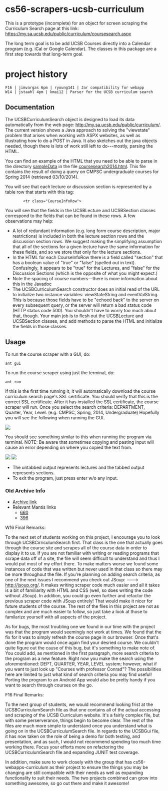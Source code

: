 # cs56-scrapers-ucsb-curriculum

This is a prototype (incomplete) for an object for screen scraping the Curriculum Search page at this link: https://my.sa.ucsb.edu/public/curriculum/coursesearch.aspx

The long term goal is to be add UCSB Courses directly into a Calendar program (e.g. iCal or Google Calendar). The classes in this package are a first step towards that long-term goal.

project history
===============
```
F16 | jimvargas 6pm | ryoung141 | Jar compatibility for webapp
W14 | jstaahl 4pm | kmai12 | Parser for the UCSB curriculum search
```

## Documentation

The UCSBCurriculumSearch object is designed to load its data automatically from the web page: http://my.sa.ucsb.edu/public/curriculum/. The current version shows a Java approach to solving the "viewstate" problem that arises when working with ASPX websites, as well as illustrating how to do a POST in Java. It also sketches out the java objects needed, though there is lots of work still left to do---mostly, parsing the HTML.

You can find an example of the HTML that you need to be able to parse in the directory [sampleData](https://github.com/UCSB-CS56-Projects/cs56-scrapers-ucsb-curriculum/tree/master/sampleData) in the file [coursesearch2014.html](https://raw.github.com/UCSB-CS56-Projects/cs56-scrapers-ucsb-curriculum/master/sampleData/coursesearch2014.html). This file contains the result of doing a query on CMPSC undergraduate courses for Spring 2014 (retrieved 03/10/2014).

You will see that each lecture or discussion section is represented by a table row that starts with this tag:

			<tr class="CourseInfoRow">
	
You will see that the fields in the UCSBLecture and UCSBSection classes correspond to the fields that can be found in these rows. A few observations may help:

* A lot of redundant information (e.g. long form course description, major restrictions) is included in both the lecture section rows and the discussion section rows. We suggest making the simplifying assumption that all of the sections for a given lecture have the same information for these fields, and so we store that only for the lecture sections.
* In the HTML for each CourseInfoRow there is a field called "section" that has a boolean value of "true" or "false" (spelled out in text). Confusingly, it appears to be "true" for the Lectures, and "false" for the Discussion Sections (which is the opposite of what you might expect.)
* Note the spacing of course numbers—there is more information about this in the Javadoc
* The UCSBCurriculumSearch constructor does an initial read of the URL to initialize two instance variables: viewStateString and eventValString. This is because those fields have to be "echoed back" to the server on every subsequent query, or the server will return a bad status code (HTTP status code 500). You shouldn't have to worry too much about that, though. Your main job is to flesh out the UCSBLecture and UCSBSection classes, and add methods to parse the HTML and initialize the fields in those classes.

## Usage
To run the course scraper with a GUI, do: 
	
	ant gui

To run the course scraper using just the terminal, do:

	ant run

If this is the first time running it, it will automatically download the course curriculum search page's SSL certificate. You should verify that this is the correct SSL certificate. After it has installed the SSL certificate, the course scraper will run. Once you select the search criteria: DEPARTMENT, Quarter, Year, Level. (e.g. CMPSC, Spring, 2014, Undergraduate)
   Hopefully you will see the following when running the GUI.

![](http://i.imgur.com/GZy6QEG.png)

You should see something similar to this when running the program via terminal. 
NOTE: Be aware that sometimes copying and pasting input will cause an error depending on where you copied the text from.

![](http://imgur.com/TIAro8F.png)
![](http://imgur.com/BC4g9hy.png)

* The untabbed output represents lectures and the tabbed output represents sections.
* To exit the program, just press enter w/o any input.


### Old Archive Info
* [Archive link](https://foo.cs.ucsb.edu/cs56/issues/0000660/)
* Relevant Mantis links
	* [660](https://foo.cs.ucsb.edu/56mantis/view.php?id=660)
	* [396](https://foo.cs.ucsb.edu/56mantis/view.php?id=396)

W16 Final Remarks:

To the next set of students working on this project, I encourage you to look through UCSBCirriculumSearch first. That class is the one that actually goes through the course site and scrapes all of the course data in order to display it to us. If you are not familiar with writing or reading programs that scrape data off of a site, the file will seem difficult to understand and thus I would put most of my effort there. To make matters worse we found some instances of code that was written but never used in that class so there may be more throughout the file. If you're planning on adding search criteria, as one of the next issues I recommend you check out JSoup: ---> http://jsoup.org/. It makes writing scraper code much easier and all it takes is a bit of familiarity with HTML and CSS (well, so does writing the code without JSoup). In addition, you could go even further and refactor the previous scraper code with JSoup entirely! That would make it nicer for future students of the course. The rest of the files in this project are not as complex and are much easier to follow, so just take a look at those to familarize yourself with all aspects of the project.

As for bugs, the most troubling one we found in our time with the project was that the program would seemingly not work at times. We found that the fix for it was to simply refresh the course page in our browser. Once that's done the program would once again find your desried course. We couldn't quite figure out the cause of this bug, but it's something to make note of. 
You could add, as mentioned in the first paragraph, more search criteria to the program as a new feature. Right now you make the search using the aforementioned: DEPT, QUARTER, YEAR, LEVEL system; however, what if you want to just look up "Courses with professor Conrad"? The possibilities here are limited to just what kind of search criteria you may find useful! Porting the program to an Android App would also be pretty handy if you want to search through courses on the go.

F16 Final Remarks:

To the next group of students, we would recommend looking frist at the UCSBCurriculumSearch file as that one contains all of the actual accessing and scraping of the UCSB Curriculum website. It's a fairly complex file, but with some perserverance, things begin to become clear. The rest of the files are much more simple to understand once you understand what is going on in the UCSBCurriculumSearch file. In regards to the UCSBGui file, it has now taken on the role of being a demo for both testing, and presentation, and as such, I would not recommend spending too much time working there. Focus your efforts more on refactoring the UCSBCurriculumSearch file and expanding JUNIT test coverage. 

In addition, make sure to work closely with the group that has  cs56-webapps-curriculum as their project to ensure the things you may be changing are still compatible with their needs as well as expanding functionality to suit their needs. The two projects combined can grow into something awesome, so go out there and make it awesome! 


